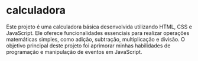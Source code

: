 # calculadora
 Este projeto é uma calculadora básica desenvolvida utilizando HTML, CSS e JavaScript. Ele oferece funcionalidades essenciais para realizar operações matemáticas simples, como adição, subtração, multiplicação e divisão. O objetivo principal deste projeto foi aprimorar minhas habilidades de programação e manipulação de eventos em JavaScript.
